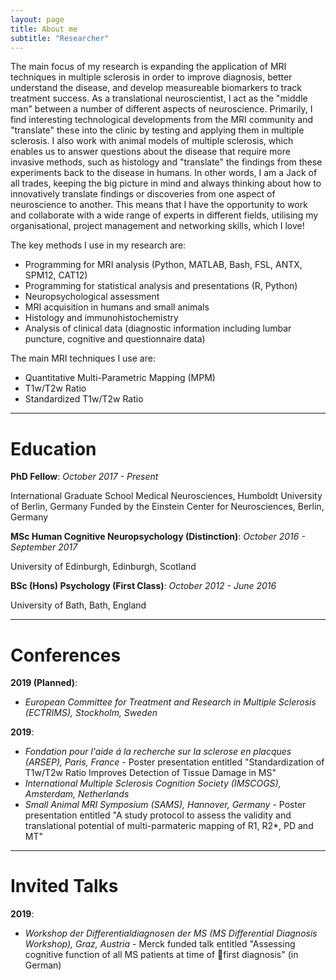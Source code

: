 ```yaml
---
layout: page
title: About me
subtitle: "Researcher"
---
```


The main focus of my research is expanding the application of MRI techniques in multiple sclerosis in order to improve diagnosis, better understand the disease, and develop measureable biomarkers to track treatment success. As a translational neuroscientist, I act as the "middle man" between a number of different aspects of neuroscience. Primarily, I find interesting technological developments from the MRI community and "translate" these into the clinic by testing and applying them in multiple sclerosis. I also work with animal models of multiple sclerosis, which enables us to answer questions about the disease that require more invasive methods, such as histology and "translate" the findings from these experiments back to the disease in humans. In other words, I am a Jack of all trades, keeping the big picture in mind and always thinking about how to innovatively translate findings or discoveries from one aspect of neuroscience to another. This means that I have the opportunity to work and collaborate with a wide range of experts in different fields, utilising my organisational, project management and networking skills, which I love!

The key methods I use in my research are: 

- Programming for MRI analysis (Python, MATLAB, Bash, FSL, ANTX, SPM12, CAT12)
- Programming for statistical analysis and presentations (R, Python)
- Neuropsychological assessment
- MRI acquisition in humans and small animals
- Histology and immunohistochemistry
- Analysis of clinical data (diagnostic information including lumbar puncture, cognitive and questionnaire data)

The main MRI techniques I use are:

- Quantitative Multi-Parametric Mapping (MPM)
- T1w/T2w Ratio
- Standardized T1w/T2w Ratio

---

Education
=========

**PhD Fellow**: *October 2017 - Present*

International Graduate School Medical Neurosciences, Humboldt University of Berlin,
Germany
Funded by the Einstein Center for Neurosciences, Berlin, Germany

**MSc Human Cognitive Neuropsychology (Distinction)**: *October 2016 - September 2017*

University of Edinburgh, Edinburgh, Scotland

**BSc (Hons) Psychology (First Class)**: *October 2012 - June 2016*

University of Bath, Bath, England

---

Conferences
===========

**2019 (Planned)**:
- *European Committee for Treatment and Research in Multiple Sclerosis (ECTRIMS), Stockholm, Sweden*

**2019**:
- *Fondation pour l'aide á la recherche sur la sclerose en placques (ARSEP), Paris, France* - Poster presentation entitled "Standardization of T1w/T2w Ratio Improves Detection of Tissue Damage in MS"
- *International Multiple Sclerosis Cognition Society (IMSCOGS), Amsterdam, Netherlands*
- *Small Animal MRI Symposium (SAMS), Hannover, Germany* - Poster presentation entitled "A study protocol to assess the validity and translational potential of multi-parmateric mapping of R1, R2*, PD and MT"

---

Invited Talks
=============

**2019**:
- *Workshop der Differentialdiagnosen der MS (MS Differential Diagnosis Workshop), Graz, Austria* - Merck funded talk entitled "Assessing cognitive function of all MS patients at time of first diagnosis" (in German)